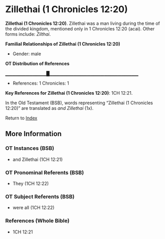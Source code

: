 # Zillethai (1 Chronicles 12:20)
**Zillethai (1 Chronicles 12:20)**. 
Zillethai was a man living during the time of the divided kingdom, mentioned only in 1 Chronicles 12:20 (acai). 
Other forms include: 
*Zilthai*. 




**Familial Relationships of Zillethai (1 Chronicles 12:20)**


* Gender: male


**OT Distribution of References**

▁▁▁▁▁▁▁▁▁▁▁▁█▁▁▁▁▁▁▁▁▁▁▁▁▁▁▁▁▁▁▁▁▁▁▁▁▁▁
* References: 1 Chronicles: 1



**Key References for Zillethai (1 Chronicles 12:20)**: 
1CH 12:21. 


In the Old Testament (BSB), words representing “Zillethai (1 Chronicles 12:20)” are translated as 
*and Zillethai* (1x). 




Return to [Index](00-Index.md)

## More Information

### OT Instances (BSB)

* and Zillethai (1CH 12:21)



### OT Pronominal Referents (BSB)

* They (1CH 12:22)



### OT Subject Referents (BSB)

* were all (1CH 12:22)



### References (Whole Bible)

* 1CH 12:21



